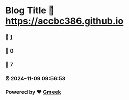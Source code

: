 # Blog Title :link: https://accbc386.github.io 
### :page_facing_up: [1](https://accbc386.github.io/tag.html) 
### :speech_balloon: 0 
### :hibiscus: 7 
### :alarm_clock: 2024-11-09 09:56:53 
### Powered by :heart: [Gmeek](https://github.com/Meekdai/Gmeek)
